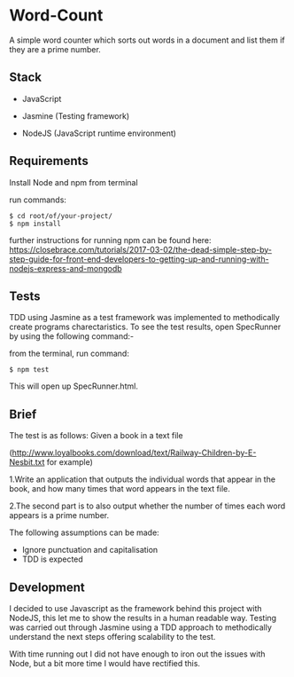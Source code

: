# Word-Count

A simple word counter which sorts out words in a document and list them if they are a prime number.

## Stack

* JavaScript

* Jasmine (Testing framework)

* NodeJS (JavaScript runtime environment)

## Requirements
Install Node and npm from terminal

run commands:

```
$ cd root/of/your-project/
$ npm install

```

further instructions for running npm can be found here: https://closebrace.com/tutorials/2017-03-02/the-dead-simple-step-by-step-guide-for-front-end-developers-to-getting-up-and-running-with-nodejs-express-and-mongodb

## Tests

TDD using Jasmine as a test framework was implemented to methodically create programs charectaristics. To see the test results, open SpecRunner by using the following command:-

from the terminal, run command:
```
$ npm test
```

This will open up SpecRunner.html.


## Brief

 The test is as follows: Given a book in a text file

 (http://www.loyalbooks.com/download/text/Railway-Children-by-E-Nesbit.txt for example)

 1.Write an application that outputs the individual words that appear in the book, and how many times that word appears in the text file.

 2.The second part is to also output whether the number of times each word appears is a prime number.

 The following assumptions can be made:
 * Ignore punctuation and capitalisation
 * TDD is expected


## Development

I decided to use Javascript as the framework behind this project with NodeJS, this let me to show the results in a   human readable way. Testing was carried out through Jasmine using a TDD approach to methodically understand the next steps offering scalability to the test. 

With time running out I did not have enough to iron out the issues with Node, but a bit more time I would have rectified this.
